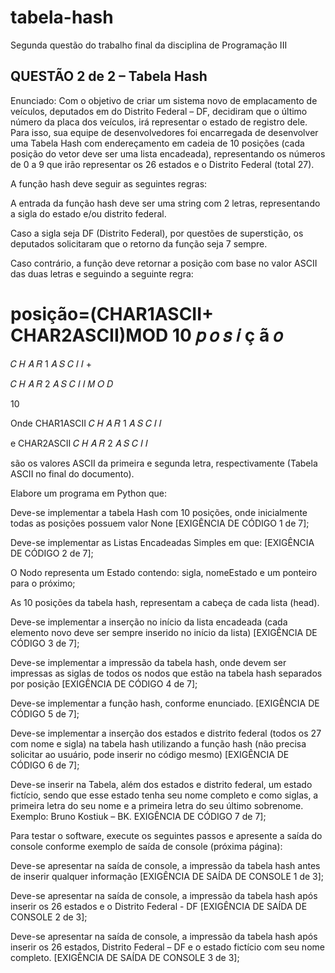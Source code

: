 # tabela-hash
Segunda questão do trabalho final da disciplina de Programação III

## QUESTÃO 2 de 2 – Tabela Hash 

Enunciado: Com o objetivo de criar um sistema novo de emplacamento de veículos, deputados em do Distrito Federal – DF, decidiram que o último número da placa dos veículos, irá representar o estado de registro dele. Para isso, sua equipe de desenvolvedores foi encarregada de desenvolver uma Tabela Hash com endereçamento em cadeia de 10 posições (cada posição do vetor deve ser uma lista encadeada), representando os números de 0 a 9 que irão representar os 26 estados e o Distrito Federal (total 27). 

 

A função hash deve seguir as seguintes regras: 

A entrada da função hash deve ser uma string com 2 letras, representando a sigla do estado e/ou distrito federal. 

Caso a sigla seja DF (Distrito Federal), por questões de superstição, os deputados solicitaram que o retorno da função seja 7 sempre. 

Caso contrário, a função deve retornar a posição com base no valor ASCII das duas letras e seguindo a seguinte regra: 

 

posição=(CHAR1ASCII+ CHAR2ASCII)MOD 10
𝑝
𝑜
𝑠
𝑖
ç
ã
𝑜
=
𝐶
𝐻
𝐴
𝑅
1
𝐴
𝑆
𝐶
𝐼
𝐼
+
 
𝐶
𝐻
𝐴
𝑅
2
𝐴
𝑆
𝐶
𝐼
𝐼
𝑀
𝑂
𝐷
 
10
 
 

 

Onde 
CHAR1ASCII
𝐶
𝐻
𝐴
𝑅
1
𝐴
𝑆
𝐶
𝐼
𝐼
 
 e 
CHAR2ASCII
𝐶
𝐻
𝐴
𝑅
2
𝐴
𝑆
𝐶
𝐼
𝐼
 
 são os valores ASCII da primeira e segunda letra, respectivamente (Tabela ASCII no final do documento). 

 

Elabore um programa em Python que:  

Deve-se implementar a tabela Hash com 10 posições, onde inicialmente todas as posições possuem valor None [EXIGÊNCIA DE CÓDIGO 1 de 7]; 

Deve-se implementar as Listas Encadeadas Simples em que: [EXIGÊNCIA DE CÓDIGO 2 de 7]; 

O Nodo representa um Estado contendo: sigla, nomeEstado e um ponteiro para o próximo; 

As 10 posições da tabela hash, representam a cabeça de cada lista (head). 

Deve-se implementar a inserção no início da lista encadeada (cada elemento novo deve ser sempre inserido no início da lista) [EXIGÊNCIA DE CÓDIGO 3 de 7]; 

Deve-se implementar a impressão da tabela hash, onde devem ser impressas as siglas de todos os nodos que estão na tabela hash separados por posição [EXIGÊNCIA DE CÓDIGO 4 de 7]; 

Deve-se implementar a função hash, conforme enunciado. [EXIGÊNCIA DE CÓDIGO 5 de 7]; 

Deve-se implementar a inserção dos estados e distrito federal (todos os 27 com nome e sigla) na tabela hash utilizando a função hash (não precisa solicitar ao usuário, pode inserir no código mesmo) [EXIGÊNCIA DE CÓDIGO 6 de 7]; 

Deve-se inserir na Tabela, além dos estados e distrito federal, um estado fictício, sendo que esse estado tenha seu nome completo e como siglas, a primeira letra do seu nome e a primeira letra do seu último sobrenome. Exemplo: Bruno Kostiuk – BK. EXIGÊNCIA DE CÓDIGO 7 de 7]; 

 

Para testar o software, execute os seguintes passos e apresente a saída do console conforme exemplo de saída de console (próxima página): 

Deve-se apresentar na saída de console, a impressão da tabela hash antes de inserir qualquer informação [EXIGÊNCIA DE SAÍDA DE CONSOLE 1 de 3]; 

Deve-se apresentar na saída de console, a impressão da tabela hash após inserir os 26 estados e o Distrito Federal - DF [EXIGÊNCIA DE SAÍDA DE CONSOLE 2 de 3];  

Deve-se apresentar na saída de console, a impressão da tabela hash após inserir os 26 estados, Distrito Federal – DF e o estado fictício com seu nome completo. [EXIGÊNCIA DE SAÍDA DE CONSOLE 3 de 3]; 

